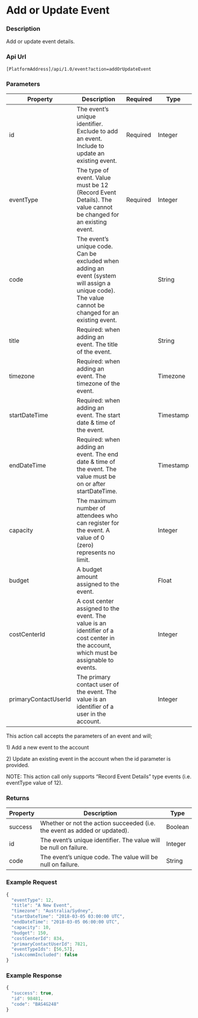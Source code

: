 # Add or Update Event

### Description

Add or update event details.

### Api Url

`[PlatformAddress]/api/1.0/event?action=addOrUpdateEvent`

### Parameters

| Property | Description | Required | Type |
| --- | --- | --- | --- |
| id | The event’s unique identifier. Exclude to add an event. Include to update an existing event. | Required | Integer |
| eventType | The type of event. Value must be 12 \(Record Event Details\). The value cannot be changed for an existing event. | Required | Integer |
| code | The event’s unique code. Can be excluded when adding an event \(system will assign a unique code\). The value cannot be changed for an existing event. |  | String |
| title | Required: when adding an event. The title of the event. |  | String |
| timezone | Required: when adding an event. The timezone of the event. |  | Timezone |
| startDateTime | Required: when adding an event. The start date & time of the event. |  | Timestamp |
| endDateTime | Required: when adding an event. The end date & time of the event. The value must be on or after startDateTime. |  | Timestamp |
| capacity | The maximum number of attendees who can register for the event. A value of 0 \(zero\) represents no limit. |  | Integer |
| budget | A budget amount assigned to the event. |  | Float |
| costCenterId | A cost center assigned to the event. The value is an identifier of a cost center in the account, which must be assignable to events. |  | Integer |
| primaryContactUserId | The primary contact user of the event. The value is an identifier of a user in the account. |  | Integer |

This action call accepts the parameters of an event and will;

1\) Add a new event to the account

2\) Update an existing event in the account when the id parameter is provided.

NOTE: This action call only supports “Record Event Details” type events \(i.e. eventType value of 12\).

### Returns

| Property | Description | Type |
| --- | --- | --- |
| success | Whether or not the action succeeded \(i.e. the event as added or updated\). | Boolean |
| id | The event’s unique identifier. The value will be null on failure. | Integer |
| code | The event’s unique code. The value will be null on failure. | String |

### Example Request

```javascript
{
  "eventType": 12,
  "title": "A New Event",
  "timezone": "Australia/Sydney",
  "startDateTime": "2018-03-05 03:00:00 UTC",
  "endDateTime": "2018-03-05 06:00:00 UTC",
  "capacity": 10,
  "budget": 150,
  "costCenterId": 834,
  "primaryContactUserId": 7821,
  "eventTypeIds": [56,57],
  "isAccommIncluded": false
}
```

### Example Response

```javascript
{
  "success": true,
  "id": 98481,
  "code": "BAS4G248"
}
```

